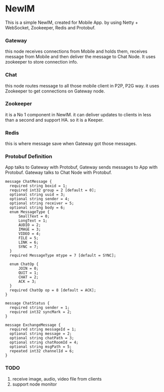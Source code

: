 NewIM
=====

This is a simple NewIM, created for Mobile App.
by using Netty + WebSocket, Zookeeper, Redis and Protobuf.

### Gateway
this node receives connections from Mobile and holds them, receives message from Mobile and then deliver the message to Chat Node.
It uses zookeeper to store connection info.

### Chat
this node routes message to all those mobile client in P2P, P2G way.
it uses Zookeeper to get connections on Gateway node.

### Zookeeper
it is a No 1 component in NewIM. it can deliver updates to clients in less than a second and support HA.
so it is a Keeper.

### Redis
this is where message save when Gateway got those messages.


### Protobuf Definition
App talks to Gateway with Protobuf, Gateway sends messages to App with Protobuf.
Gateway talks to Chat Node with Protobuf.

```
message ChatMessage {
  required string boxid = 1;
  required int32 group = 2 [default = 0];
  optional string uuid = 3;
  optional string sender = 4;
  optional string receiver = 5;
  optional string body = 6;
  enum MessageType {
      SmallText = 0;
      LongText = 1;
      AUDIO = 2;
      IMAGE = 3;
      VIDEO = 4;
      FILE = 5;
      LINK = 6;
      SYNC = 7;
  }
  required MessageType mtype = 7 [default = SYNC];

  enum ChatOp {
      JOIN = 0;
      QUIT = 1;
      CHAT = 2;
      ACK = 3;
  }
  required ChatOp op = 8 [default = ACK];
}

message ChatStatus {
  required string sender = 1;
  required int32 syncMark = 2;
}

message ExchangeMessage {
  required string messageId = 1;
  optional string message = 2;
  optional string chatPath = 3;
  optional string chatRoomId = 4;
  optional string msgPath = 5;
  repeated int32 channelId = 6;
}

```

### TODO
1. receive image, audio, video file from clients
2. support node monitor